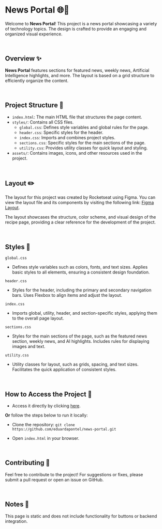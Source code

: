 # News Portal 🌐📰

Welcome to **News Portal**! This project is a news portal showcasing a variety of technology topics. The design is crafted to provide an engaging and organized visual experience.

<br>

## Overview ✨

**News Portal** features sections for featured news, weekly news, Artificial Intelligence highlights, and more. The layout is based on a grid structure to efficiently organize the content.

<br>

## Project Structure 📂

- `index.html`: The main HTML file that structures the page content.
- `styles/`: Contains all CSS files.
  - `global.css`: Defines style variables and global rules for the page.
  - `header.css`: Specific styles for the header.
  - `index.css`: Imports and combines project styles.
  - `sections.css`: Specific styles for the main sections of the page.
  - `utility.css`: Provides utility classes for quick layout and styling.
- `assets/`: Contains images, icons, and other resources used in the project.

<br>

## Layout ✏️

The layout for this project was created by Rocketseat using Figma. You can view the layout file and its components by visiting the following link: [Figma Layout](https://www.figma.com/community/file/1392188698846698895/portal-de-noticias).

The layout showcases the structure, color scheme, and visual design of the recipe page, providing a clear reference for the development of the project.

<br>

## Styles 🎨

`global.css`

- Defines style variables such as colors, fonts, and text sizes. Applies basic styles to all elements, ensuring a consistent design foundation.

`header.css`

- Styles for the header, including the primary and secondary navigation bars. Uses Flexbox to align items and adjust the layout.

`index.css`

- Imports global, utility, header, and section-specific styles, applying them to the overall page layout.

`sections.css`

- Styles for the main sections of the page, such as the featured news section, weekly news, and AI highlights. Includes rules for displaying images and text.

`utility.css`

- Utility classes for layout, such as grids, spacing, and text sizes. Facilitates the quick application of consistent styles.

<br>

## How to Access the Project 🚀

- Access it directly by clicking [here](https://eduardapontel.github.io/news-portal/).

**Or** follow the steps below to run it locally:

- Clone the repository:
   ```git clone https://github.com/eduardapontel/news-portal.git```

- Open `index.html` in your browser.

<br>

## Contributing 🤝

Feel free to contribute to the project! For suggestions or fixes, please submit a pull request or open an issue on GitHub. 

<br>

## Notes 📌

This page is static and does not include functionality for buttons or backend integration.
